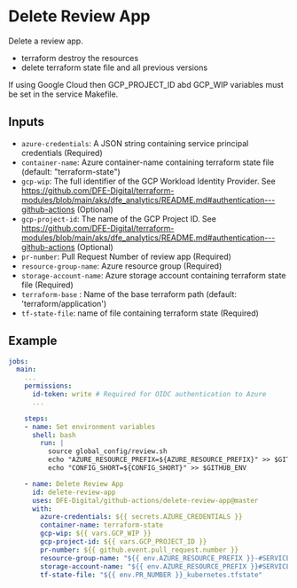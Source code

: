 # Delete Review App

Delete a review app.
- terraform destroy the resources
- delete terraform state file and all previous versions

If using Google Cloud then GCP_PROJECT_ID abd GCP_WIP variables must be set in the service Makefile.

## Inputs
- `azure-credentials`: A JSON string containing service principal credentials (Required)
- `container-name`: Azure container-name containing terraform state file (default: "terraform-state")
- `gcp-wip`: The full identifier of the GCP Workload Identity Provider. See https://github.com/DFE-Digital/terraform-modules/blob/main/aks/dfe_analytics/README.md#authentication---github-actions (Optional)
- `gcp-project-id`: The name of the GCP Project ID. See https://github.com/DFE-Digital/terraform-modules/blob/main/aks/dfe_analytics/README.md#authentication---github-actions (Optional)
- `pr-number`: Pull Request Number of review app (Required)
- `resource-group-name`: Azure resource group (Required)
- `storage-account-name`: Azure storage account containing terraform state file (Required)
- `terraform-base` : Name of the base terraform path (default: 'terraform/application')
- `tf-state-file`: name of file containing terraform state (Required)

## Example

```yaml
jobs:
  main:
    ...
    permissions:
      id-token: write # Required for OIDC authentication to Azure
      ...

    steps:
    - name: Set environment variables
      shell: bash
        run: |
          source global_config/review.sh
          echo "AZURE_RESOURCE_PREFIX=${AZURE_RESOURCE_PREFIX}" >> $GITHUB_ENV
          echo "CONFIG_SHORT=${CONFIG_SHORT}" >> $GITHUB_ENV

    - name: Delete Review App
      id: delete-review-app
      uses: DFE-Digital/github-actions/delete-review-app@master
      with:
        azure-credentials: ${{ secrets.AZURE_CREDENTIALS }}
        container-name: terraform-state
        gcp-wip: ${{ vars.GCP_WIP }}
        gcp-project-id: ${{ vars.GCP_PROJECT_ID }}
        pr-number: ${{ github.event.pull_request.number }}
        resource-group-name: "${{ env.AZURE_RESOURCE_PREFIX }}-#SERVICE_SHORT#-${{ env.CONFIG_SHORT }}-rg"
        storage-account-name: "${{ env.AZURE_RESOURCE_PREFIX }}#SERVICE_SHORT#${{ env.CONFIG_SHORT }}tfsa"
        tf-state-file: "${{ env.PR_NUMBER }}_kubernetes.tfstate"
```
